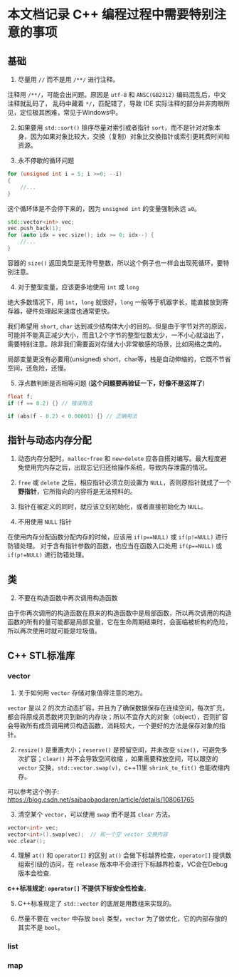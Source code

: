 # 本文档记录 C++ 编程过程中需要特别注意的事项

## 基础

1. 尽量用 `//` 而不是用 `/**/` 进行注释。

注释用 `/**/`，可能会出问题。原因是 `utf-8` 和 `ANSC(GB2312)` 编码混乱后，中文注释就乱码了，
乱码中藏着 `*/`，匹配错了，导致 IDE 实际注释的部分并非肉眼所见，定位极其困难，常见于Windows中。


2. 如果要用 `std::sort()` 排序尽量对索引或者指针 `sort`，而不是针对对象本身，因为如果对象比较大，交换（复制）对象比交换指针或索引更耗费时间和资源。

3. 永不停歇的循环问题

```cpp
for (unsigned int i = 5; i >=0; --i)
{
    //...
}
```

这个循环体是不会停下来的，因为 `unsigned int` 的变量强制永远 `≥0`。

```cpp
std::vector<int> vec;
vec.push_back(1);
for (auto idx = vec.size(); idx >= 0; idx--) {
    //...
}
```

容器的 `size()` 返回类型是无符号整数，所以这个例子也一样会出现死循环，要特别注意。


4. 对于整型变量，应该更多地使用 `int` 或 `long`

绝大多数情况下，用 `int`，`long` 就很好，`long` 一般等于机器字长，能直接放到寄存器，硬件处理起来速度也通常更快。

我们希望用 `short`, `char` 达到减少结构体大小的目的。但是由于字节对齐的原因，可能并不能真正减少大小，而且1,2个字节的整型位数太少，一不小心就溢出了，需要特别注意。除非我们需要面对存储大小非常敏感的场景，比如网络之类的。

局部变量更没有必要用(unsigned) short，char等，栈是自动伸缩的，它既不节省空间，还危险，还慢。

5. 浮点数判断是否相等问题 (**这个问题要再验证一下，好像不是这样了**)

```cpp
float f;
if (f == 0.2) {} // 错误用法

if (abs(f - 0.2) < 0.00001) {} // 正确用法

```


## 指针与动态内存分配

1. 动态内存分配时，`malloc`-`free` 和 `new`-`delete` 应各自搭对编写。最大程度避免使用完内存之后，出现忘记归还给操作系统，导致内存泄露的情况。 

2. `free` 或 `delete` 之后，相应指针必须立刻设置为 `NULL`，否则原指针就成了一个**野指针**，它所指向的内容将是无法预料的。

3. 指针在被定义的同时，就应该立刻初始化，或者直接初始化为 `NULL`。

4. 不用使用 `NULL` 指针

在使用内存分配函数分配内存的时候，应该用 `if(p==NULL)` 或 `if(p!=NULL)` 进行防错处理。
对于含有指针参数的函数，也应当在函数入口处用 `if(p==NULL)` 或 `if(p!=NULL)` 进行防错处理。

## 类

2. 不要在构造函数中再次调用构造函数

由于你再次调用的构造函数在原来的构造函数中是局部函数，所以再次调用的构造函数的所有的量可能都是局部变量，它在生命周期结束时，会面临被析构的危险，所以再次使用时就可能是垃圾值。


## C++ STL标准库

### vector

1. 关于如何用 `vector` 存储对象值得注意的地方。

`vector` 是以 2 的次方动态扩容，并且为了确保数据保存在连续空间，每次扩充，都会将原成员悉数拷贝到新的内存块；所以不宜存大的对象（object），否则扩容会导致所有成员调用拷贝构造函数，消耗较大，一个更好的方法是保存对象的指针。

2. `resize()` 是重置大小；`reserve()` 是预留空间，并未改变 `size()`，可避免多次扩容；`clear()` 并不会导致空间收缩 ，如果需要释放空间，可以跟空的 `vector` 交换，`std::vector.swap(v)`，c++11里 `shrink_to_fit()` 也能收缩内存。

可以参考这个例子: https://blog.csdn.net/saibaobaodaren/article/details/108061765

3. 清空某个 `vector`，可以使用 `swap` 而不是其 `clear` 方法。

```cpp
vector<int> vec;
vector<int>().swap(vec);  // 和一个空 vector 交换内容
vec.clear();
```

4. 理解 `at()` 和 `operator[]` 的区别 
`at()` 会做下标越界检查，`operator[]` 提供数组索引级的访问，在 `release` 版本中不会进行下标越界检查，VC会在Debug版本会检查.

**c++标准规定: `operator[]` 不提供下标安全性检查**。

5. C++标准规定了 `std::vector` 的底层是用数组来实现的。

6. 尽量不要在 `vector` 中存放 `bool` 类型，`vector` 为了做优化，它的内部存放的其实不是 `bool`。

### list
### map



